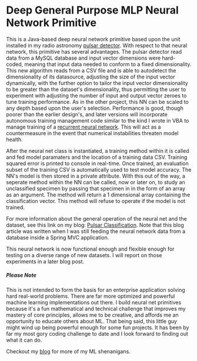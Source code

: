 # Deep General Purpose MLP Neural Network Primitive

This is a Java-based deep neural network primitive based upon the unit installed in my radio astronomy [pulsar detector](https://github.com/gwyche/nn_pulsar_classifier). With respect to that neural network, this primitive has several advantages. The pulsar detector read data from a MySQL database and input vector dimensions were hard-coded, meaning that input data needed to conform to a fixed dimensionality. This new algorithm reads from a CSV file and is able to autodetect the dimensionality of its datasource, adjusting the size of the input vector dynamically, with the further option to tailor the input vector dimensionality to be greater than the dataset's dimensionality, thus permitting the user to experiment with adjusting the number of input and output vector zeroes to tune training performance. As in the other project, this NN can be scaled to any depth based upon the user's selection. Performance is good, though poorer than the earlier design's, and later versions will incorporate autonomous training management code similar to the kind I wrote in VBA to manage training of a [recurrent neural network](https://gwyche.wordpress.com/2018/05/10/speech-synthesis-with-a-recurrent-neural-net-precursor/). This will act as a countermeasure in the event that numerical instabilities threaten model health. 

After the neural net class is instantiated, a training method within it is called and fed model paramaters and the location of a training data CSV. Training squared error is printed to console in real-time. Once trained, an evaluation subset of the training CSV is automatically used to test model accuracy. The NN's model is then stored in a private attribute. With this out of the way, a seperate method within the NN can be called, now or later on, to study an unclassified specimen by passing that specimen in in the form of an array as an argument. The method will return a 1 dimensional array containing the classification vector. This method will refuse to operate if the model is not trained.

For more information about the general operation of the neural net and the dataset, see this link on my blog: [Pulsar Classification](https://gwyche.wordpress.com/2019/08/06/pulsar-classification/). Note that this blog article was written when I was still feeding the neural network data from a database inside a Spring MVC application.

This neural network is now functional enough and flexible enough for testing on a diverse range of new datasets. I will report on those experiments in a later blog post.


##### Please Note

This is not intended to form the basis for an enterprise application solving hard real-world problems. There are far more optimized and powerful machine learning implementations out there. I build neural net primitives because it's a fun mathematical and technical challenge that improves my mastery of core principles, allows me to be creative, and affords me an opportunity to educate others about ML. That being said, this little guy might wind up being powerful enough for some fun projects. It has been by far my most gory coding challenge to date and I look forward to finding out what it can do.

Checkout my [blog](https://gwyche.wordpress.com) for more of my ML shenanigans.

